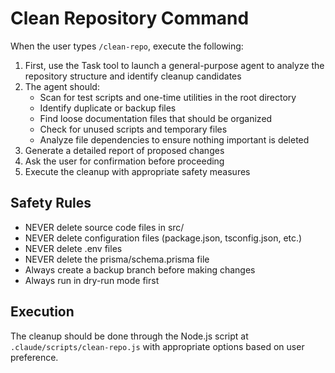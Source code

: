 # Clean Repository Command

When the user types `/clean-repo`, execute the following:

1. First, use the Task tool to launch a general-purpose agent to analyze the repository structure and identify cleanup candidates
2. The agent should:
   - Scan for test scripts and one-time utilities in the root directory
   - Identify duplicate or backup files
   - Find loose documentation files that should be organized
   - Check for unused scripts and temporary files
   - Analyze file dependencies to ensure nothing important is deleted
3. Generate a detailed report of proposed changes
4. Ask the user for confirmation before proceeding
5. Execute the cleanup with appropriate safety measures

## Safety Rules
- NEVER delete source code files in src/
- NEVER delete configuration files (package.json, tsconfig.json, etc.)
- NEVER delete .env files
- NEVER delete the prisma/schema.prisma file
- Always create a backup branch before making changes
- Always run in dry-run mode first

## Execution
The cleanup should be done through the Node.js script at `.claude/scripts/clean-repo.js` with appropriate options based on user preference.